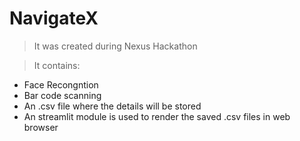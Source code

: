 # NavigateX

>It was created during Nexus Hackathon


>It contains:
- Face Recongntion
- Bar code scanning
- An .csv file where the details will be stored
- An streamlit module is used to render the saved .csv files in web browser
